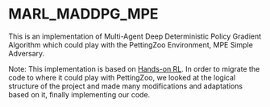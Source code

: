 # MARL_MADDPG_MPE
This is an implementation of Multi-Agent Deep Deterministic Policy Gradient Algorithm which could play with the PettingZoo Environment, MPE Simple Adversary.

Note: This implementation is based on [Hands-on RL](https://github.com/boyu-ai/Hands-on-RL). In order to migrate the code to where it could play with PettingZoo, we looked at the logical structure of the project and made many modifications and adaptations based on it, finally implementing our code.
